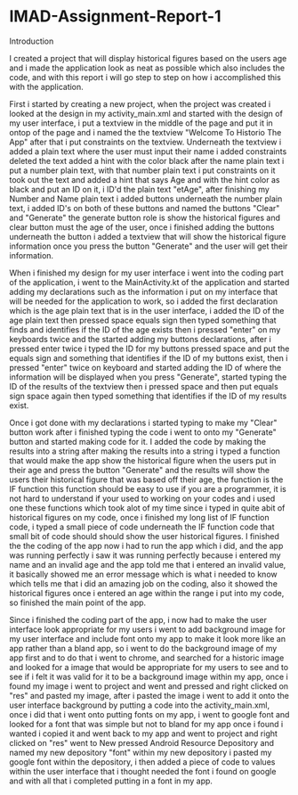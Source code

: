 # IMAD-Assignment-Report-1

Introduction

I created a project that will display historical figures based on the users age and i made the application look as neat as possible which also includes the code, and with this report i will go step to step on how i accomplished this with the application.

First i started by creating a new project, when the project was created i looked at the design in my activity_main.xml and started with the design of my user interface, i put a textview in the middle of the page and put it in ontop of the page and i named the the textview "Welcome To Historio The App" after that i put constraints on the textview. Underneath the textview i added a plain text where the user must input their name i added constraints deleted the text added a hint with the color black after the name plain text i put a number plain text, with that number plain text i put constraints on it took out the text and added a hint that says Age and with the hint color as black and put an ID on it, i ID'd the plain text "etAge", after finishing my Number and Name plain text i added buttons underneath the number plain text, i added ID's on both of these buttons and named the buttons "Clear" and "Generate" the generate button role is show the historical figures and clear button must the age of the user, once i finished adding the buttons underneath the button i added a textview that will show the historical figure information once you press the button "Generate" and the user will get their information.

When i finished my design for my user interface i went into the coding part of the application, i went to the MainActivity.kt of the application and started adding my declarations such as the information i put on my interface that will be needed for the application to work, so i added the first declaration which is the age plain text that is in the user interface, i added the ID of the age plain text then pressed space equals sign then typed something that finds and identifies if the ID of the age exists then i pressed "enter" on my keyboards twice and the started adding my buttons declarations, after i pressed enter twice i typed the ID for my buttons pressed space and put the equals sign and something that identifies if the ID of my buttons exist, then i pressed "enter" twice on keyboard and started adding the ID of where the information will be displayed when you press "Generate", started typing the ID of the results of the textview then i pressed space and then put equals sign space again then typed something that identifies if the ID of my results exist.

Once i got done with my declarations i started typing to make my "Clear" button work after i finished typing the code i went to onto my "Generate" button and started making code for it. I added the code by making the results into a string after making the results into a string i typed a function that would make the app show the historical figure when the users put in their age and press the button "Generate" and the results will show the users their historical figure that was based off their age, the function is the IF function this function should be easy to use if you are a programmer, it is not hard to understand if your used to working on your codes and i used one these functions which took alot of my time since i typed in quite abit of historical figures on my code, once i finished my long list of IF function code, i typed a small piece of code underneath the IF function code that small bit of code should
should show the user historical figures. I finished the the coding of the app now i had to run the app which i did, and the app was running perfectly i saw it was running perfectly because i entered my name and an invalid age and the app told me that i entered an invalid value, it basically showed me an error message which is what i needed to know which tells me that i did an amazing job on the coding, also it showed the historical figures once i entered an age within the range i put into my code, so finished the main point of the app.

Since i finished the coding part of the app, i now had to make the user interface look appropriate for my users i went to add background image for my user interface and include font onto my app to make it look more like an app rather than a bland app, so i went to do the background image of my app first and to do that i went to chrome, and searched for a historic image and looked for a image that would be appropriate for my users to see and to see if i felt it was valid for it to be a background image within my app, once i found my image i went to project and went and pressed and right clicked on "res" and pasted my image, after i pasted the image i went to add it onto the user interface background by putting a code into the activity_main.xml, once i did that i went onto putting fonts on my app, i went to google font and looked for a font that was simple but not to bland for my app once i found i wanted i copied it and went back to my app and went to project and right clicked on "res" went to New pressed Android Resource Depository and named my new depository "font" within my new depository i pasted my google font within the depository, i then added a piece of code to values within the user interface that i thought needed the font i found on google and with all that i completed putting in a font in my app. 
